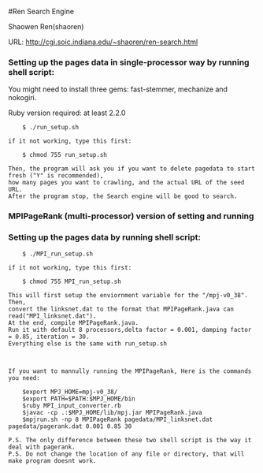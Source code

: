 
#Ren Search Engine

 Shaowen Ren(shaoren) 


URL: http://cgi.soic.indiana.edu/~shaoren/ren-search.html

### Setting up the pages data in single-processor way by running shell script:
You might need to install three gems: fast-stemmer, mechanize and nokogiri.

Ruby version required: at least 2.2.0

```shell
	$ ./run_setup.sh
```
	if it not working, type this first:
```shell
	$ chmod 755 run_setup.sh
```
	Then, the program will ask you if you want to delete pagedata to start fresh ("Y" is recommended),
	how many pages you want to crawling, and the actual URL of the seed URL.
	After the program stop, the Search engine will be good to search.


### MPIPageRank (multi-processor) version of setting and running 
### Setting up the pages data by running shell script:
```shell
	$ ./MPI_run_setup.sh
```
	if it not working, type this first:
```shell
	$ chmod 755 MPI_run_setup.sh
```
	This will first setup the enviornment variable for the "/mpj-v0_38". Then, 
	convert the linksnet.dat to the format that MPIPageRank.java can read("MPI_linksnet.dat").
	At the end, compile MPIPageRank.java. 
	Run it with default 8 processors,delta factor = 0.001, damping factor = 0.85, iteration = 30. 
	Everything else is the same with run_setup.sh
	
	
	
	If you want to mannully running the MPIPageRank, Here is the commands you need:
```shell
	$export MPJ_HOME=mpj-v0_38/
	$export PATH=$PATH:$MPJ_HOME/bin
	$ruby MPI_input_converter.rb
	$javac -cp .:$MPJ_HOME/lib/mpj.jar MPIPageRank.java
	$mpjrun.sh -np 8 MPIPageRank pagedata/MPI_linksnet.dat pagedata/pagerank.dat 0.001 0.85 30
```
	P.S. The only difference between these two shell script is the way it deal with pagerank. 
	P.S. Do not change the location of any file or directory, that will make program doesnt work.